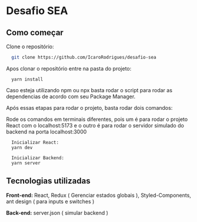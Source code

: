 # Desafio SEA

## Como começar

Clone o repositório:

```bash
  git clone https://github.com/IcaroRodrigues/desafio-sea
```
    
Apos clonar o repositório entre na pasta do projeto:

```
  yarn install
```

Caso esteja utilizando npm ou npx basta rodar o script para rodar as dependencias de acordo com seu Package Manager.

Após essas etapas para rodar o projeto, basta rodar dois comandos:

Rode os comandos em terminais diferentes, pois um é para rodar o projeto React com o localhost:5173 e o outro é para rodar o servidor simulado do backend na porta localhost:3000

```
  Inicializar React:
  yarn dev
```

```
  Inicializar Backend:
  yarn server
```
## Tecnologias utilizadas

**Front-end:** React, Redux ( Gerenciar estados globais ), Styled-Components, ant design ( para inputs e switches )

**Back-end:** server.json ( simular backend )

